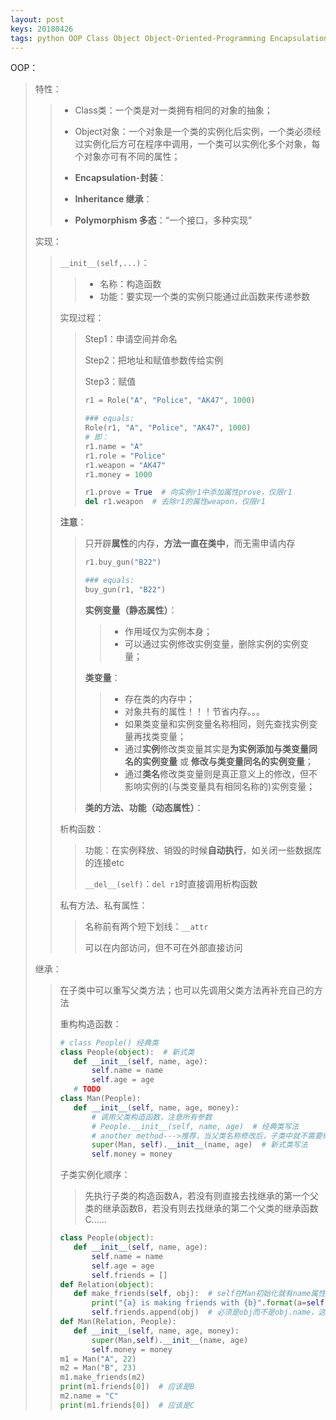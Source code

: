 ```yaml
---
layout: post
keys: 20180426
tags: python OOP Class Object Object-Oriented-Programming Encapsulation Inheritance Polymorphism
---
```


OOP：

> 特性：
>
> > - Class类：一个类是对一类拥有相同的对象的抽象；
> >
> > - Object对象：一个对象是一个类的实例化后实例，一个类必须经过实例化后方可在程序中调用，一个类可以实例化多个对象，每个对象亦可有不同的属性；
> > - **Encapsulation-封装**：
> > - **Inheritance 继承**：
> > - **Polymorphism 多态**：“一个接口，多种实现”
>
> 实现：
>
> >`__init__(self,...)`：
> >
> >> - 名称：构造函数
> >> - 功能：要实现一个类的实例只能通过此函数来传递参数
> >
> >实现过程：
> >
> >> Step1：申请空间并命名
> >>
> >> Step2：把地址和赋值参数传给实例
> >>
> >> Step3：赋值
> >>
> >> ```python
> >> r1 = Role("A", "Police", "AK47", 1000)
> >>
> >> ### equals:
> >> Role(r1, "A", "Police", "AK47", 1000)
> >> # 即：
> >> r1.name = "A"
> >> r1.role = "Police"
> >> r1.weapon = "AK47"
> >> r1.money = 1000
> >>
> >> r1.prove = True  # 向实例r1中添加属性prove，仅限r1
> >> del r1.weapon  # 去除r1的属性weapon，仅限r1
> >> ```
> >
> >**注意**：
> >
> >> 只开辟**属性**的内存，**方法一直在类中**，而无需申请内存
> >>
> >> ```python
> >> r1.buy_gun("B22")
> >>
> >> ### equals:
> >> buy_gun(r1, "B22")
> >> ```
> >>
> >> **实例变量（静态属性）**：
> >>
> >> > - 作用域仅为实例本身；
> >> > - 可以通过实例修改实例变量，删除实例的实例变量；
> >>
> >> **类变量**：
> >>
> >> > - 存在类的内存中；
> >> > - 对象共有的属性！！！节省内存。。。
> >> > - 如果类变量和实例变量名称相同，则先查找实例变量再找类变量；
> >> > - 通过**实例**修改类变量其实是**为实例添加与类变量同名的实例变量** 或 **修改与类变量同名的实例变量**；
> >> > - 通过**类名**修改类变量则是真正意义上的修改，但不影响实例的(与类变量具有相同名称的)实例变量；
> >>
> >> **类的方法、功能（动态属性）**：
> >
> >析构函数：
> >
> >> 功能：在实例释放、销毁的时候**自动执行**，如关闭一些数据库的连接etc
> >>
> >> `__del__(self)`：`del r1`时直接调用析构函数
> >
> >私有方法、私有属性：
> >
> >>名称前有两个短下划线：`__attr`
> >>
> >>可以在内部访问，但不可在外部直接访问
> >
>
> 继承：
>
> >在子类中可以重写父类方法；也可以先调用父类方法再补充自己的方法
> >
> >重构构造函数：
> >
> >```python
> ># class People() 经典类
> >class People(object):  # 新式类
> >    def __init__(self, name, age):
> >        self.name = name
> >        self.age = age
> >    # TODO
> >class Man(People):
> >    def __init__(self, name, age, money):
> >        # 调用父类构造函数，注意所有参数
> >        # People.__init__(self, name, age)  # 经典类写法
> >        # another method--->推荐，当父类名称修改后，子类中就不需要修改
> >        super(Man, self).__init__(name, age)  # 新式类写法
> >        self.money = money
> >```
> >
> >子类实例化顺序：
> >
> >> 先执行子类的构造函数A，若没有则直接去找继承的第一个父类的继承函数B，若没有则去找继承的第二个父类的继承函数C......
> >
> >```python
> >class People(object):
> >    def __init__(self, name, age):
> >        self.name = name
> >        self.age = age
> >        self.friends = []
> >def Relation(object):
> >    def make_friends(self, obj):  # self在Man初始化就有name属性，同理obj也是
> >        print("{a} is making friends with {b}".format(a=self.name, b=obj.name))
> >        self.friends.append(obj)  # 必须是obj而不是obj.name，这样当实例变量修改名字后就obj的名字也随之改变
> >def Man(Relation, People):
> >    def __init__(self, name, age, money):
> >        super(Man,self).__init__(name, age)
> >        self.money = money
> >m1 = Man("A", 22)
> >m2 = Man("B", 23)
> >m1.make_friends(m2)
> >print(m1.friends[0])  # 应该是B
> >m2.name = "C"
> >print(m1.friends[0])  # 应该是C
> >```
> >
> >